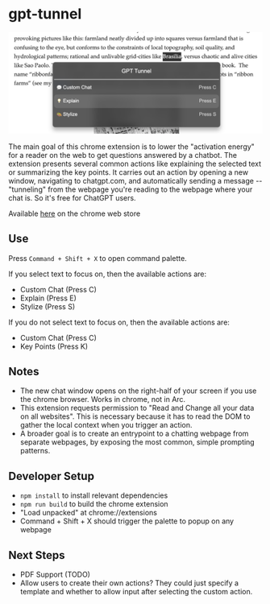 # gpt-tunnel

![Demo](./screenshot_demo.png)

The main goal of this chrome extension is to lower the "activation energy" for a reader on the web to get questions answered by a chatbot. The extension presents several common actions like explaining the selected text or summarizing the key points. It carries out an action by opening a new window, navigating to chatgpt.com, and automatically sending a message -- "tunneling" from the webpage you're reading to the webpage where your chat is. So it's free for ChatGPT users.

Available [here](https://chromewebstore.google.com/detail/gpt-tunnel/dkelohhjcfbkjkgpmcnboojdonegbakl?hl=en&authuser=0) on the chrome web store

## Use

Press `Command + Shift + X` to open command palette.

If you select text to focus on, then the available actions are:

- Custom Chat (Press C)
- Explain (Press E)
- Stylize (Press S)

If you do not select text to focus on, then the available actions are:

- Custom Chat (Press C)
- Key Points (Press K)

## Notes

- The new chat window opens on the right-half of your screen if you use the chrome browser. Works in chrome, not in Arc.
- This extension requests permission to "Read and Change all your data on all websites". This is necessary because it has to read the DOM to gather the local context when you trigger an action.
- A broader goal is to create an entrypoint to a chatting webpage from separate webpages, by exposing the most common, simple prompting patterns.

## Developer Setup

- `npm install` to install relevant dependencies
- `npm run build` to build the chrome extension
- "Load unpacked" at chrome://extensions
- Command + Shift + X should trigger the palette to popup on any webpage

## Next Steps

- PDF Support (TODO)
- Allow users to create their own actions? They could just specify a template and whether to allow input after selecting the custom action.

